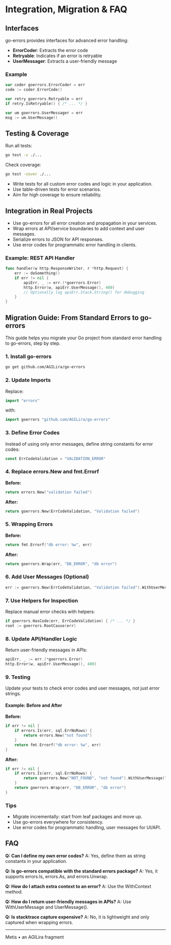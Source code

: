 # Integration, Migration & FAQ

## Interfaces

go-errors provides interfaces for advanced error handling:
- **ErrorCoder**: Extracts the error code
- **Retryable**: Indicates if an error is retryable
- **UserMessager**: Extracts a user-friendly message

### Example
```go
var coder goerrors.ErrorCoder = err
code := coder.ErrorCode()

var retry goerrors.Retryable = err
if retry.IsRetryable() { /* ... */ }

var um goerrors.UserMessager = err
msg := um.UserMessage()
```

## Testing & Coverage
Run all tests:
```sh
go test -v ./...
```
Check coverage:
```sh
go test -cover ./...
```
- Write tests for all custom error codes and logic in your application.
- Use table-driven tests for error scenarios.
- Aim for high coverage to ensure reliability.

## Integration in Real Projects
- Use go-errors for all error creation and propagation in your services.
- Wrap errors at API/service boundaries to add context and user messages.
- Serialize errors to JSON for API responses.
- Use error codes for programmatic error handling in clients.

### Example: REST API Handler
```go
func handler(w http.ResponseWriter, r *http.Request) {
    err := doSomething()
    if err != nil {
        apiErr, _ := err.(*goerrors.Error)
        http.Error(w, apiErr.UserMessage(), 400)
        // Optionally log apiErr.Stack.String() for debugging
    }
}
```

## Migration Guide: From Standard Errors to go-errors

This guide helps you migrate your Go project from standard error handling to go-errors, step by step.

### 1. Install go-errors
```sh
go get github.com/AGILira/go-errors
```

### 2. Update Imports
Replace:
```go
import "errors"
```
with:
```go
import goerrors "github.com/AGILira/go-errors"
```

### 3. Define Error Codes
Instead of using only error messages, define string constants for error codes:
```go
const ErrCodeValidation = "VALIDATION_ERROR"
```

### 4. Replace errors.New and fmt.Errorf
**Before:**
```go
return errors.New("validation failed")
```
**After:**
```go
return goerrors.New(ErrCodeValidation, "Validation failed")
```

### 5. Wrapping Errors
**Before:**
```go
return fmt.Errorf("db error: %w", err)
```
**After:**
```go
return goerrors.Wrap(err, "DB_ERROR", "db error")
```

### 6. Add User Messages (Optional)
```go
err := goerrors.New(ErrCodeValidation, "Validation failed").WithUserMessage("Please check your input.")
```

### 7. Use Helpers for Inspection
Replace manual error checks with helpers:
```go
if goerrors.HasCode(err, ErrCodeValidation) { /* ... */ }
root := goerrors.RootCause(err)
```

### 8. Update API/Handler Logic
Return user-friendly messages in APIs:
```go
apiErr, _ := err.(*goerrors.Error)
http.Error(w, apiErr.UserMessage(), 400)
```

### 9. Testing
Update your tests to check error codes and user messages, not just error strings.

#### Example: Before and After
**Before:**
```go
if err != nil {
    if errors.Is(err, sql.ErrNoRows) {
        return errors.New("not found")
    }
    return fmt.Errorf("db error: %w", err)
}
```
**After:**
```go
if err != nil {
    if errors.Is(err, sql.ErrNoRows) {
        return goerrors.New("NOT_FOUND", "not found").WithUserMessage("Resource not found")
    }
    return goerrors.Wrap(err, "DB_ERROR", "db error")
}
```

### Tips
- Migrate incrementally: start from leaf packages and move up.
- Use go-errors everywhere for consistency.
- Use error codes for programmatic handling, user messages for UI/API.

## FAQ

**Q: Can I define my own error codes?**
A: Yes, define them as string constants in your application.

**Q: Is go-errors compatible with the standard errors package?**
A: Yes, it supports errors.Is, errors.As, and errors.Unwrap.

**Q: How do I attach extra context to an error?**
A: Use the WithContext method.

**Q: How do I return user-friendly messages in APIs?**
A: Use WithUserMessage and UserMessage().

**Q: Is stacktrace capture expensive?**
A: No, it is lightweight and only captured when wrapping errors. 

---

Metis • an AGILira fragment